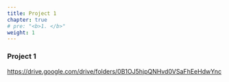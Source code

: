 ```yaml
---
title: Project 1    
chapter: true
# pre: "<b>1. </b>"
weight: 1
---
```


### Project 1

https://drive.google.com/drive/folders/0B1OJ5hjpQNHvd0VSaFhEeHdwYnc
